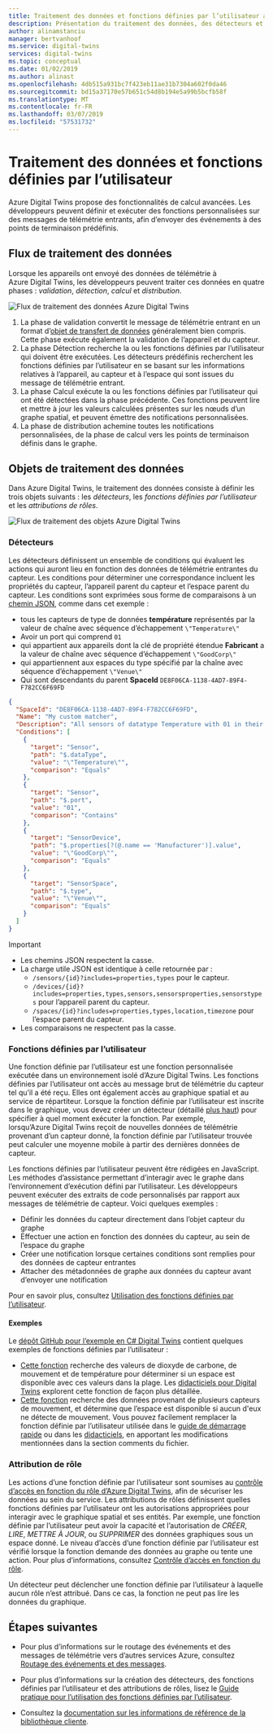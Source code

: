 ```yaml
---
title: Traitement des données et fonctions définies par l’utilisateur avec Azure Digital Twins | Microsoft Docs
description: Présentation du traitement des données, des détecteurs et des fonctions définies par l’utilisateur avec Azure Digital Twins.
author: alinamstanciu
manager: bertvanhoof
ms.service: digital-twins
services: digital-twins
ms.topic: conceptual
ms.date: 01/02/2019
ms.author: alinast
ms.openlocfilehash: 4db515a931bc7f423eb11ae31b7304a602f0da46
ms.sourcegitcommit: bd15a37170e57b651c54d8b194e5a99b5bcfb58f
ms.translationtype: MT
ms.contentlocale: fr-FR
ms.lasthandoff: 03/07/2019
ms.locfileid: "57531732"
---
```

# <a name="data-processing-and-user-defined-functions"></a>Traitement des données et fonctions définies par l’utilisateur

Azure Digital Twins propose des fonctionnalités de calcul avancées. Les développeurs peuvent définir et exécuter des fonctions personnalisées sur des messages de télémétrie entrants, afin d’envoyer des événements à des points de terminaison prédéfinis.

## <a name="data-processing-flow"></a>Flux de traitement des données

Lorsque les appareils ont envoyé des données de télémétrie à Azure Digital Twins, les développeurs peuvent traiter ces données en quatre phases : *validation*, *détection*, *calcul* et *distribution*.

![Flux de traitement des données Azure Digital Twins][1]

1. La phase de validation convertit le message de télémétrie entrant en un format d’[objet de transfert de données](https://docs.microsoft.com/aspnet/web-api/overview/data/using-web-api-with-entity-framework/part-5) généralement bien compris. Cette phase exécute également la validation de l’appareil et du capteur.
1. La phase Détection recherche la ou les fonctions définies par l’utilisateur qui doivent être exécutées. Les détecteurs prédéfinis recherchent les fonctions définies par l’utilisateur en se basant sur les informations relatives à l’appareil, au capteur et à l’espace qui sont issues du message de télémétrie entrant.
1. La phase Calcul exécute la ou les fonctions définies par l’utilisateur qui ont été détectées dans la phase précédente. Ces fonctions peuvent lire et mettre à jour les valeurs calculées présentes sur les nœuds d’un graphe spatial, et peuvent émettre des notifications personnalisées.
1. La phase de distribution achemine toutes les notifications personnalisées, de la phase de calcul vers les points de terminaison définis dans le graphe.

## <a name="data-processing-objects"></a>Objets de traitement des données

Dans Azure Digital Twins, le traitement des données consiste à définir les trois objets suivants : les *détecteurs*, les *fonctions définies par l’utilisateur* et les *attributions de rôles*.

![Flux de traitement des objets Azure Digital Twins][2]

<div id="matcher"></div>

### <a name="matchers"></a>Détecteurs

Les détecteurs définissent un ensemble de conditions qui évaluent les actions qui auront lieu en fonction des données de télémétrie entrantes du capteur. Les conditions pour déterminer une correspondance incluent les propriétés du capteur, l’appareil parent du capteur et l’espace parent du capteur. Les conditions sont exprimées sous forme de comparaisons à un [chemin JSON](https://jsonpath.com/), comme dans cet exemple :

- tous les capteurs de type de données **température** représentés par la valeur de chaîne avec séquence d’échappement `\"Temperature\"`
- Avoir un port qui comprend `01`
- qui appartient aux appareils dont la clé de propriété étendue **Fabricant** a la valeur de chaîne avec séquence d’échappement `\"GoodCorp\"`
- qui appartiennent aux espaces du type spécifié par la chaîne avec séquence d’échappement `\"Venue\"`
- Qui sont descendants du parent **SpaceId** `DE8F06CA-1138-4AD7-89F4-F782CC6F69FD`

```JSON
{
  "SpaceId": "DE8F06CA-1138-4AD7-89F4-F782CC6F69FD",
  "Name": "My custom matcher",
  "Description": "All sensors of datatype Temperature with 01 in their port that belong to devices with the extended property key Manufacturer set to the value GoodCorp and that belong to spaces of type Venue that are somewhere below space Id DE8F06CA-1138-4AD7-89F4-F782CC6F69FD",
  "Conditions": [
    {
      "target": "Sensor",
      "path": "$.dataType",
      "value": "\"Temperature\"",
      "comparison": "Equals"
    },
    {
      "target": "Sensor",
      "path": "$.port",
      "value": "01",
      "comparison": "Contains"
    },
    {
      "target": "SensorDevice",
      "path": "$.properties[?(@.name == 'Manufacturer')].value",
      "value": "\"GoodCorp\"",
      "comparison": "Equals"
    },
    {
      "target": "SensorSpace",
      "path": "$.type",
      "value": "\"Venue\"",
      "comparison": "Equals"
    }
  ]
}
```

> [!IMPORTANT]
> - Les chemins JSON respectent la casse.
> - La charge utile JSON est identique à celle retournée par :
>   - `/sensors/{id}?includes=properties,types` pour le capteur.
>   - `/devices/{id}?includes=properties,types,sensors,sensorsproperties,sensorstypes` pour l’appareil parent du capteur.
>   - `/spaces/{id}?includes=properties,types,location,timezone` pour l’espace parent du capteur.
> - Les comparaisons ne respectent pas la casse.

### <a name="user-defined-functions"></a>Fonctions définies par l’utilisateur

Une fonction définie par l’utilisateur est une fonction personnalisée exécutée dans un environnement isolé d’Azure Digital Twins. Les fonctions définies par l’utilisateur ont accès au message brut de télémétrie du capteur tel qu’il a été reçu. Elles ont également accès au graphique spatial et au service de répartiteur. Lorsque la fonction définie par l’utilisateur est inscrite dans le graphique, vous devez créer un détecteur (détaillé [plus haut](#matcher)) pour spécifier à quel moment exécuter la fonction. Par exemple, lorsqu’Azure Digital Twins reçoit de nouvelles données de télémétrie provenant d’un capteur donné, la fonction définie par l’utilisateur trouvée peut calculer une moyenne mobile à partir des dernières données de capteur.

Les fonctions définies par l’utilisateur peuvent être rédigées en JavaScript. Les méthodes d’assistance permettant d’interagir avec le graphe dans l’environnement d’exécution défini par l’utilisateur. Les développeurs peuvent exécuter des extraits de code personnalisés par rapport aux messages de télémétrie de capteur. Voici quelques exemples :

- Définir les données du capteur directement dans l’objet capteur du graphe
- Effectuer une action en fonction des données du capteur, au sein de l’espace du graphe
- Créer une notification lorsque certaines conditions sont remplies pour des données de capteur entrantes
- Attacher des métadonnées de graphe aux données du capteur avant d’envoyer une notification

Pour en savoir plus, consultez [Utilisation des fonctions définies par l’utilisateur](./how-to-user-defined-functions.md).


#### <a name="examples"></a>Exemples

Le [dépôt GitHub pour l’exemple en C# Digital Twins](https://github.com/Azure-Samples/digital-twins-samples-csharp/) contient quelques exemples de fonctions définies par l’utilisateur :
- [Cette fonction](https://github.com/Azure-Samples/digital-twins-samples-csharp/blob/master/occupancy-quickstart/src/actions/userDefinedFunctions/availabilityForTutorial.js) recherche des valeurs de dioxyde de carbone, de mouvement et de température pour déterminer si un espace est disponible avec ces valeurs dans la plage. Les [didacticiels pour Digital Twins](tutorial-facilities-udf.md) explorent cette fonction de façon plus détaillée. 
- [Cette fonction](https://github.com/Azure-Samples/digital-twins-samples-csharp/blob/master/occupancy-quickstart/src/actions/userDefinedFunctions/multiplemotionsensors.js) recherche des données provenant de plusieurs capteurs de mouvement, et détermine que l’espace est disponible si aucun d'eux ne détecte de mouvement. Vous pouvez facilement remplacer la fonction définie par l’utilisateur utilisée dans le [guide de démarrage rapide](quickstart-view-occupancy-dotnet.md) ou dans les [didacticiels](tutorial-facilities-setup.md), en apportant les modifications mentionnées dans la section comments du fichier. 



### <a name="role-assignment"></a>Attribution de rôle

Les actions d’une fonction définie par l’utilisateur sont soumises au [contrôle d’accès en fonction du rôle d’Azure Digital Twins](./security-role-based-access-control.md), afin de sécuriser les données au sein du service. Les attributions de rôles définissent quelles fonctions définies par l’utilisateur ont les autorisations appropriées pour interagir avec le graphique spatial et ses entités. Par exemple, une fonction définie par l’utilisateur peut avoir la capacité et l’autorisation de *CRÉER*, *LIRE*, *METTRE À JOUR*, ou *SUPPRIMER* des données graphiques sous un espace donné. Le niveau d’accès d’une fonction définie par l’utilisateur est vérifié lorsque la fonction demande des données au graphe ou tente une action. Pour plus d’informations, consultez [Contrôle d’accès en fonction du rôle](./security-create-manage-role-assignments.md).

Un détecteur peut déclencher une fonction définie par l’utilisateur à laquelle aucun rôle n’est attribué. Dans ce cas, la fonction ne peut pas lire les données du graphique.

## <a name="next-steps"></a>Étapes suivantes

- Pour plus d’informations sur le routage des événements et des messages de télémétrie vers d’autres services Azure, consultez [Routage des événements et des messages](./concepts-events-routing.md).

- Pour plus d’informations sur la création des détecteurs, des fonctions définies par l’utilisateur et des attributions de rôles, lisez le [Guide pratique pour l’utilisation des fonctions définies par l’utilisateur](./how-to-user-defined-functions.md).

- Consultez la [documentation sur les informations de référence de la bibliothèque cliente](./reference-user-defined-functions-client-library.md).

<!-- Images -->
[1]: media/concepts/digital-twins-data-processing-flow.png
[2]: media/concepts/digital-twins-user-defined-functions.png
